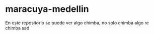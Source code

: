 # maracuya-medellin
En este repositorio se puede ver algo chimba, no solo chimba algo re chimba 
sad
